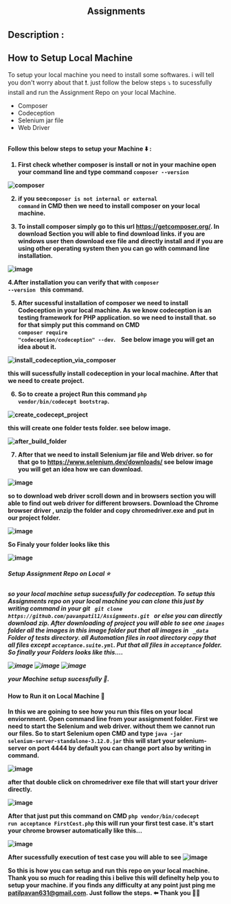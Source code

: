  <center><h2> Assignments </h2></center>

 <b><h2>Description : </h2></b>

<b><h2>How to Setup Local Machine</h2></b>
<p>To setup your local machine you need to install some softwares. i will tell you don't worry about that ❗.  just follow the below steps ⤵️ to sucessfully install and run the Assignment Repo on your local Machine. </p>

<ul>
<li>Composer
</li>
<li>Codeception</li>
<li>Selenium jar file</li>
<li>Web Driver</li>
</ul>
<br /> 
<b> Follow this below steps to setup your Machine ⬇️ : <b>

1. First check whether composer is install or not in your machine open your command line and type command <code>composer --version </code>

![composer](https://user-images.githubusercontent.com/44057535/121112451-0b62b080-c82e-11eb-9487-81696b6cb212.png)

2. if you see<code>composer is not internal or external command</code> in CMD then we need to install composer on your local machine.

3. To install composer simply go to this url https://getcomposer.org/. In download Section you will able to find download links. if you are windows user then download exe file and directly install and if you are using other operating system then you can go with command line installation.


![image](https://user-images.githubusercontent.com/44057535/121112752-7a400980-c82e-11eb-8576-681374555779.png)

4.After installation you can verify that with <code>composer --version </code> this command.
 
5. After sucessful installation of composer we need to install <b>Codeception</b> in your local machine. As we know codeception is an testing framework for PHP application. so we need to install that. so for that simply put this command on CMD <br > <code>composer require "codeception/codeception" --dev</code>. &nbsp;&nbsp; See below image you will get an idea about it.

![install_codeception_via_composer](https://user-images.githubusercontent.com/44057535/121113645-056dcf00-c830-11eb-880e-c7ee42f1af2c.png)

this will sucessfully install codeception in your local machine. After that we need to create project. 

6. So to create a project Run this command <code>php vendor/bin/codecept bootstrap</code>.

![create_codecept_project](https://user-images.githubusercontent.com/44057535/121114203-ee7bac80-c830-11eb-80e7-8da229157b65.png)

this will create one folder tests folder. see below image.

![after_build_folder](https://user-images.githubusercontent.com/44057535/121114291-14a14c80-c831-11eb-9ab4-3ef4e32dd419.png)

7. After that we need to install Selenium jar file and Web driver. so for that go to https://www.selenium.dev/downloads/ see below image you will get an idea how we can download.

![image](https://user-images.githubusercontent.com/44057535/121115938-6c40b780-c833-11eb-86af-0f1278f8a5e4.png)

so to download web driver scroll down and in browsers section you will able to find out web driver for different browsers. Download the Chrome browser driver , unzip the folder and copy chromedriver.exe and put in our project folder. 

![image](https://user-images.githubusercontent.com/44057535/121116227-cf324e80-c833-11eb-9b78-ab2563bf7827.png)

So Finaly your folder looks like this 

![image](https://user-images.githubusercontent.com/44057535/121116684-8f1f9b80-c834-11eb-9a14-7c1188688305.png)

<h5>Setup Assignment Repo on Local ⭐<h5>
so your local machine setup sucessfully for codeception. To setup this Assignments repo on your local machine you can clone this just by writing command in your git <code> git clone https://github.com/pavanpatil1/Assignments.git </code> or else you can directly download zip. After downloading of project you will able to see one <code>images</code> folder all the images in this image folder put that all images in <code> _data </code> Folder of tests directory. all Automation files in root directory copy that all files except <code>acceptance.suite.yml</code>. Put that all files in <code>acceptance</code> folder. So finally your Folders looks like this....

 ![image](https://user-images.githubusercontent.com/44057535/121117618-0d307200-c836-11eb-9c61-e57298cc9549.png)
![image](https://user-images.githubusercontent.com/44057535/121117553-f12cd080-c835-11eb-80fa-a1c1cac3f1ca.png)
![image](https://user-images.githubusercontent.com/44057535/121118216-1968ff00-c837-11eb-8dbf-3ad4c5cb7539.png)

 your Machine setup sucessfully 🙌. 

 <b><h4>How to Run it on Local Machine 🌟</h4></b>

  In this we are goining to see how you run this files on your local enviornment. Open command line from your assignment folder. First we need to start the Selenium and web driver. without them we cannot run our files. So to start Selenium open CMD and type <code>java -jar selenium-server-standalone-3.12.0.jar</code> this will start your selenium-server on port 4444 by default you can change port also by writing in command. 
  
![image](https://user-images.githubusercontent.com/44057535/121121749-cb0b2e80-c83d-11eb-8d51-26ba23490f5f.png)
  
after that double click on chromedriver exe file that will start your driver directly.  

![image](https://user-images.githubusercontent.com/44057535/121121895-1cb3b900-c83e-11eb-8892-b97441c9e61c.png)

 After that just put this command on CMD <code>php vendor/bin/codecept run acceptance FirstCest.php</code> this will run your first test case. it's start your chrome browser automatically like this... 
  
![image](https://user-images.githubusercontent.com/44057535/121122640-723c9580-c83f-11eb-9434-feaffc7331f1.png)
  
After sucessfully execution of test case you will able to see ![image](https://user-images.githubusercontent.com/44057535/121122733-98623580-c83f-11eb-988b-b78ccdf4407c.png)
  

So this is how you can setup and run this repo on your local machine. Thank you so much for reading this i belive this will definelty help you to setup your machine. if you finds any difficulty at any point just ping me <a href="mailto:patilpavan631@gmail.com">patilpavan631@gmail.com</a>. Just follow the steps. ⬅️ Thank you 🙌🙌


  


  
  
